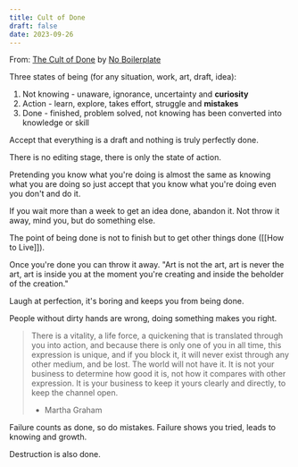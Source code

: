 ```yaml
---
title: Cult of Done
draft: false
date: 2023-09-26
---
```


From: [The Cult of Done](https://www.youtube.com/watch?v=bJQj1uKtnus) by  [No Boilerplate](https://www.youtube.com/@NoBoilerplate)

Three states of being (for any situation, work, art, draft, idea):
1. Not knowing - unaware, ignorance, uncertainty and **curiosity**
2. Action - learn, explore, takes effort, struggle and **mistakes**
3. Done - finished, problem solved, not knowing has been converted into knowledge or skill

Accept that everything is a draft and nothing is truly perfectly done.

There is no editing stage, there is only the state of action.

Pretending you know what you're doing is almost the same as knowing what you are doing so just accept that you know what you're doing even you don't and do it.

If you wait more than a week to get an idea done, abandon it. Not throw it away, mind you, but do something else.

The point of being done is not to finish but to get other things done ([[How to Live]]).

Once you're done you can throw it away. "Art is not the art, art is never the art, art is inside you at the moment you're creating and inside the beholder of the creation."

Laugh at perfection, it's boring and keeps you from being done.

People without dirty hands are wrong, doing something makes you right.

> There is a vitality, a life force, a quickening that is translated through you into action, and because there is only one of you in all time, this expression is unique, and if you block it, it will never exist through any other medium, and be lost. The world will not have it. It is not your business to determine how good it is, not how it compares with other expression. It is your business to keep it yours clearly and directly, to keep the channel open.
> - Martha Graham

Failure counts as done, so do mistakes. Failure shows you tried, leads to knowing and growth.

Destruction is also done.
